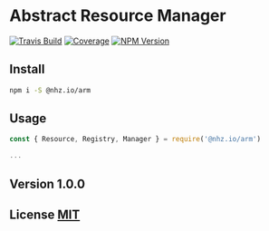 # Abstract Resource Manager

[![Travis Build][travis]](https://travis-ci.org/nhz-io/nhz-io-arm)
[![Coverage][coveralls]](https://coveralls.io/github/nhz-io/arm)
[![NPM Version][npm]](https://www.npmjs.com/package/@nhz.io/arm)

## Install

```bash
npm i -S @nhz.io/arm
```

## Usage
```js
const { Resource, Registry, Manager } = require('@nhz.io/arm')

...

```

## Version 1.0.0

## License [MIT](LICENSE)

[travis]: https://img.shields.io/travis/nhz-io/nhz-io-arm.svg?style=flat
[npm]: https://img.shields.io/npm/v/@nhz.io/arm.svg?style=flat
[coveralls]: https://img.shields.io/coveralls/github/nhz-io/nhz-io-arm.svg?style=flat